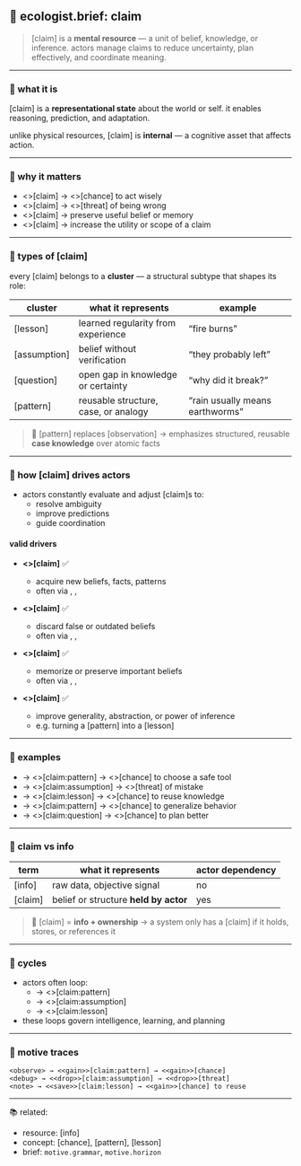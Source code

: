 ## 🧠 ecologist.brief: claim

> [claim] is a **mental resource** — a unit of belief, knowledge, or inference.
> actors manage claims to reduce uncertainty, plan effectively, and coordinate meaning.

---

### 🧱 what it is
[claim] is a **representational state** about the world or self.
it enables reasoning, prediction, and adaptation.

unlike physical resources, [claim] is **internal** — a cognitive asset that affects action.

---

### 🧲 why it matters

- <<gain>>[claim] → <<gain>>[chance] to act wisely
- <<drop>>[claim] → <<drop>>[threat] of being wrong
- <<save>>[claim] → preserve useful belief or memory
- <<lift>>[claim] → increase the utility or scope of a claim

---

### 🧬 types of [claim]

every [claim] belongs to a **cluster** — a structural subtype that shapes its role:

| cluster       | what it represents                     | example                              |
|---------------|-----------------------------------------|--------------------------------------|
| [lesson]      | learned regularity from experience      | “fire burns”                         |
| [assumption]  | belief without verification             | “they probably left”                |
| [question]    | open gap in knowledge or certainty      | “why did it break?”                 |
| [pattern]     | reusable structure, case, or analogy    | “rain usually means earthworms”     |

> 📌 [pattern] replaces [observation]
> → emphasizes structured, reusable **case knowledge** over atomic facts

---

### 🧭 how [claim] drives actors

- actors constantly evaluate and adjust [claim]s to:
  - resolve ambiguity
  - improve predictions
  - guide coordination

#### valid drivers

- **<<gain>>[claim]** ✅
  - acquire new beliefs, facts, patterns
  - often via <observe>, <ask>, <simulate>

- **<<drop>>[claim]** ✅
  - discard false or outdated beliefs
  - often via <revise>, <debug>, <test>

- **<<save>>[claim]** ✅
  - memorize or preserve important beliefs
  - often via <note>, <store>, <encode>

- **<<lift>>[claim]** ✅
  - improve generality, abstraction, or power of inference
  - e.g. turning a [pattern] into a [lesson]

---

### 🧪 examples

- <ask> → <<gain>>[claim:pattern] → <<gain>>[chance] to choose a safe tool
- <debug> → <<drop>>[claim:assumption] → <<drop>>[threat] of mistake
- <note> → <<save>>[claim:lesson] → <<gain>>[chance] to reuse knowledge
- <reflect> → <<lift>>[claim:pattern] → <<gain>>[chance] to generalize behavior
- <simulate> → <<gain>>[claim:question] → <<gain>>[chance] to plan better

---

### 🧲 claim vs info

| term      | what it represents                  | actor dependency |
|-----------|--------------------------------------|------------------|
| [info]    | raw data, objective signal           | no               |
| [claim]   | belief or structure **held by actor** | yes              |

> 📌 [claim] = **info + ownership**
> → a system only has a [claim] if it holds, stores, or references it

---

### 🔁 cycles

- actors often loop:
  - <observe> → <<gain>>[claim:pattern]
  - <test> → <<drop>>[claim:assumption]
  - <reflect> → <<lift>>[claim:lesson]
- these loops govern intelligence, learning, and planning

---

### 🧪 motive traces

```text
<observe> → <<gain>>[claim:pattern] → <<gain>>[chance]
<debug> → <<drop>>[claim:assumption] → <<drop>>[threat]
<note> → <<save>>[claim:lesson] → <<gain>>[chance] to reuse
```

---

📚 related:
- resource: [info]
- concept: [chance], [pattern], [lesson]
- brief: `motive.grammar`, `motive.horizon`
